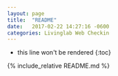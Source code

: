 ```yaml
---
layout: page
title:  "README"
date:   2017-02-22 14:27:16 -0600
categories: Livinglab Web Checkin
---
```

* this line won't be rendered
{:toc}

{% include_relative README.md %}
